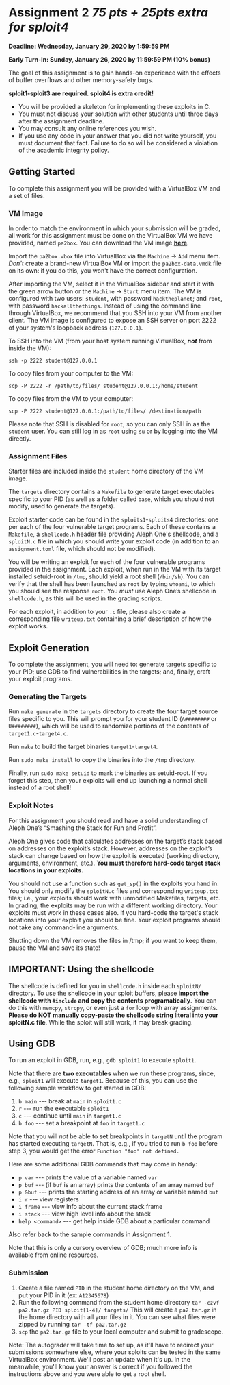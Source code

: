 # Assignment 2 *75 pts + 25pts extra for sploit4*

**Deadline: Wednesday, January 29, 2020 by 1:59:59 PM**

**Early Turn-In: Sunday, January 26, 2020 by 11:59:59 PM (10% bonus)**

The goal of this assignment is to gain hands-on experience with the effects of buffer overflows and other memory-safety bugs. 

**sploit1-sploit3 are required. sploit4 is extra credit!**

- You will be provided a skeleton for implementing these exploits in C.
- You must not discuss your solution with other students until three days after the assignment deadline.
- You may consult any online references you wish.
- If you use any code in your answer that you did not write yourself, you must document that fact. Failure to do so will be considered a violation of the academic integrity policy.

## Getting Started

To complete this assignment you will be provided with a VirtualBox VM and a set of files.

### VM Image

In order to match the environment in which your submission will be graded, all work for this assignment must be done on the VirtualBox VM we have provided, named `pa2box`. You can download the VM image [**here**](https://drive.google.com/a/eng.ucsd.edu/uc?id=11GnFuU7-RC8nlwm9oKAlaGHfVquVGKBz&export=download).

Import the `pa2box.vbox` file into VirtualBox via the `Machine` &rarr; `Add` menu item. *Don't* create a brand-new VirtualBox VM or import the `pa2box-data.vmdk` file on its own: if you do this, you won't have the correct configuration.

After importing the VM, select it in the VirtualBox sidebar and start it with the green arrow button or the `Machine` &rarr; `Start` menu item. The VM is configured with two users: `student`, with password `hacktheplanet`; and `root`, with password `hackallthethings`. Instead of using the command line through VirtualBox, we recommend that you SSH into your VM from another client. The VM image is configured to expose an SSH server on port 2222 of your system's loopback address (`127.0.0.1`).

To SSH into the VM (from your host system running VirtualBox, ***not*** from inside the VM):

```
ssh -p 2222 student@127.0.0.1
```

To copy files from your computer to the VM:

```
scp -P 2222 -r /path/to/files/ student@127.0.0.1:/home/student
```

To copy files from the VM to your computer:

```
scp -P 2222 student@127.0.0.1:/path/to/files/ /destination/path
```

Please note that SSH is disabled for `root`, so you can only SSH in as the `student` user. You can still log in as `root` using `su` or by logging into the VM directly.

### Assignment Files

Starter files are included inside the `student` home directory of the VM image.

The `targets` directory contains a `Makefile` to generate target executables specific to your PID (as well as a folder called `base`, which you should not modify, used to generate the targets).

Exploit starter code can be found in the `sploits1`-`sploits4` directories: one per each of the four vulnerable target programs. Each of these contains a `Makefile`, a `shellcode.h` header file providing Aleph One's shellcode, and a `sploitN.c` file in which you should write your exploit code (in addition to an `assignment.toml` file, which should not be modified).

You will be writing an exploit for each of the four vulnerable programs provided in the assignment.  Each exploit, when run in the VM with its target installed setuid-root in `/tmp`,  should yield a root shell (`/bin/sh`). You can verify that the shell has been launched as `root` by typing `whoami`, to which you should see the response `root`. You *must* use Aleph One’s shellcode in `shellcode.h`,  as this will be used in the grading scripts.

For each exploit, in addition to your `.c` file, please also create a corresponding file `writeup.txt` containing a brief description of how the exploit works.

## Exploit Generation

To complete the assignment, you will need to: generate targets specific to your PID; use GDB to find vulnerabilities in the targets; and, finally, craft your exploit programs.

### Generating the Targets

Run `make generate` in the `targets` directory to create the four target source files specific to you. This will prompt you for your student ID (`A########` or `U########`), which will be used to randomize portions of the contents of `target1.c`-`target4.c`.

Run `make` to build the target binaries `target1`-`target4`.

Run `sudo make install` to copy the binaries into the `/tmp` directory.

Finally, run `sudo make setuid` to mark the binaries as setuid-root. If you forget this step, then your exploits will end up launching a normal shell instead of a root shell!

### Exploit Notes

For this assignment you should read and have a solid understanding of Aleph One’s “Smashing the Stack for Fun and Profit”.

Aleph One gives code that calculates addresses on the target’s stack based on addresses on the exploit’s stack. However, addresses on the exploit’s stack can change based on how the exploit is executed (working directory, arguments, environment, etc.). **You must therefore hard-code target stack locations in your exploits.**

You should not use a function such as `get_sp()` in the exploits you hand in. You should only modify the `sploitN.c` files and corresponding `writeup.txt` files; i.e., your exploits should work with unmodified Makefiles, targets, etc. In grading, the exploits may be run with a different working directory. Your exploits must work in these cases also.  If you hard-code the target's stack locations into your exploit you should be fine. Your exploit programs should not take any command-line arguments.

Shutting down the VM removes the files in /tmp; if you want to keep them, pause the VM and save its state!

## IMPORTANT: Using the shellcode
The shellcode is defined for you in `shellcode.h` inside each `sploitN/` directory. To use the shellcode in your sploit buffers, please **import the shellcode with `#include` and copy the contents programatically**. You can do this with `memcpy`, `strcpy`, or even just a `for` loop with array assignments. **Please do NOT manually copy-paste the shellcode string literal into your sploitN.c file**. While the sploit will still work, it may break grading.

## Using GDB

To run an exploit in GDB, run, e.g., `gdb sploit1` to execute `sploit1`.

Note that there are **two executables** when we run these programs, since, e.g., `sploit1` will execute `target1`. Because of this, you can use the following sample workflow to get started in GDB:

1. `b main` --- break at `main` in `sploit1.c`
2. `r` --- run the executable `sploit1`
3. `c` --- continue until `main` in `target1.c`
4. `b foo` --- set a breakpoint at `foo` in `target1.c`

Note that you will *not* be able to set breakpoints in `targetN` until the program has started executing `targetN`.
That is, e.g., if you tried to run `b foo` before step 3, you would get the error `Function "foo" not defined.`


Here are some additional GDB commands that may come in handy:

* `p var` --- prints the value of a variable named `var`
* `p buf` --- (if `buf` is an array) prints the contents of an array named `buf`
* `p &buf` --- prints the starting address of an array or variable named `buf`
* `i r` --- view registers
* `i frame` --- view info about the current stack frame
* `i stack` --- view high level info about the stack
* `help <command>` --- get help inside GDB about a particular command


Also refer back to the sample commands in Assignment 1.


Note that this is only a cursory overview of GDB; much more info is available from online
resources.


### Submission
1. Create a file named `PID` in the student home directory on the VM, and put your PID in it (ex: `A12345678`)
2. Run the following command from the student home directory `tar -czvf pa2.tar.gz PID sploit[1-4]/ targets/` This will create a `pa2.tar.gz` in the home directory with all your files in it. You can see what files were zipped by running `tar -tf pa2.tar.gz`
3. `scp` the `pa2.tar.gz` file to your local computer and submit to gradescope.

Note: The autograder will take time to set up, as it'll have to redirect your submissions somewhere else, where your sploits can be tested in the same VirtualBox environment. We'll post an update when it's up. In the meanwhile, you'll know your answer is correct if you followed the instructions above and you were able to get a root shell. 
